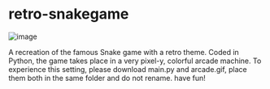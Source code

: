 # retro-snakegame

![image](https://github.com/azka-siddiqui/retrosnakegame/assets/129907688/aa15654b-4371-4a62-9f82-357f9282d887)

A recreation of the famous Snake game with a retro theme. Coded in Python, the game takes place in a very pixel-y, colorful arcade machine. To experience this setting, please download main.py and arcade.gif, place them both in the same folder and do not rename. have fun!
